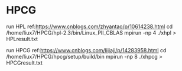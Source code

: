 # HPCG
run HPL ref:https://www.cnblogs.com/zhyantao/p/10614238.html
	cd /home/liux7/HPCG/hpl-2.3/bin/Linux_PII_CBLAS
	mpirun -np 4 ./xhpl > HPLresult.txt

run HPCG ref:https://www.cnblogs.com/lijiaji/p/14283958.html
	cd /home/liux7/HPCG/hpcg/setup/build/bin
	mpirun -np 8 ./xhpcg > HPCGresult.txt

